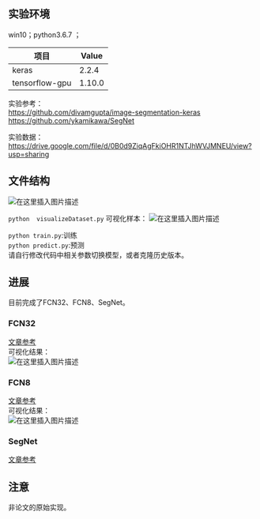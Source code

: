 ## 实验环境
win10；python3.6.7 ；
  
项目     | Value
-------- | -----
keras | 2.2.4  
tensorflow-gpu | 1.10.0

实验参考：  
https://github.com/divamgupta/image-segmentation-keras  
https://github.com/ykamikawa/SegNet  
  
实验数据：  
https://drive.google.com/file/d/0B0d9ZiqAgFkiOHR1NTJhWVJMNEU/view?usp=sharing

## 文件结构  
![在这里插入图片描述](https://img-blog.csdnimg.cn/20181218212010847.png?x-oss-process=image/watermark,type_ZmFuZ3poZW5naGVpdGk,shadow_10,text_aHR0cHM6Ly9ibG9nLmNzZG4ubmV0L25pbWExOTk0,size_16,color_FFFFFF,t_70)

`python  visualizeDataset.py` 可视化样本：
![在这里插入图片描述](https://img-blog.csdnimg.cn/20181113165336706.png?x-oss-process=image/watermark,type_ZmFuZ3poZW5naGVpdGk,shadow_10,text_aHR0cHM6Ly9ibG9nLmNzZG4ubmV0L25pbWExOTk0,size_16,color_FFFFFF,t_70)

`python train.py`:训练  
`python predict.py`:预测  
请自行修改代码中相关参数切换模型，或者克隆历史版本。

## 进展

目前完成了FCN32、FCN8、SegNet。

### FCN32

[文章参考](https://blog.csdn.net/nima1994/article/details/84031759)  
可视化结果：  
![在这里插入图片描述](https://img-blog.csdnimg.cn/2018111410255134.png?x-oss-process=image/watermark,type_ZmFuZ3poZW5naGVpdGk,shadow_10,text_aHR0cHM6Ly9ibG9nLmNzZG4ubmV0L25pbWExOTk0,size_16,color_FFFFFF,t_70)

### FCN8

[文章参考](https://blog.csdn.net/nima1994/article/details/84062253)  
可视化结果：  
![在这里插入图片描述](https://img-blog.csdnimg.cn/20181114103306961.png?x-oss-process=image/watermark,type_ZmFuZ3poZW5naGVpdGk,shadow_10,text_aHR0cHM6Ly9ibG9nLmNzZG4ubmV0L25pbWExOTk0,size_16,color_FFFFFF,t_70)


### SegNet
[文章参考](https://blog.csdn.net/nima1994/article/details/85079510)  


## 注意
非论文的原始实现。  